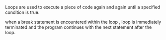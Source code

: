 Loops are used to execute a piece of code again and again until a specified condition is true.

when a break statement is encountered within the loop , loop is immediately terminated and the program continues with the next statement after the loop. 